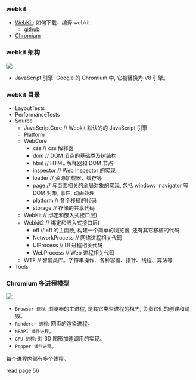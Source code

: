 <!--
abbrlink: opv4lnaq
-->

### webkit

* [WebKit](https://webkit.org/): 如何下载、编译 webkit
  * [github](https://github.com/WebKit/webkit)
* [Chromium](www.chromium.org)

### webkit 架构

![](http://with.muyunyun.cn/93c9dbe4d56eb2c5f3be2a14e265ca2b.jpg-muyy)

* JavaScript 引擎: Google 的 Chromium 中, 它被替换为 V8 引擎。

### webkit 目录

* LayoutTests
* PerformanceTests
* Source
  * JavaScriptCore // Webkit 默认的的 JavaScript 引擎
  * Platform
  * WebCore
    * css         // css 解释器
    * dom         // DOM 节点的基础类及树结构
    * html        // HTML 解释器和 DOM 节点
    * inspector   // Web Inspector 的实现
    * loader      // 资源加载器、缓存等
    * page        // 与页面相关的全局对象的实现, 包括 window、navigator 等 DOM 对象, 事件, 动画处理
    * platform    // 各个移植的代码
    * storage     // 存储的共享代码
  * WebKit        // 绑定和嵌入式接口层)
  * Webkit2       // 绑定和嵌入式接口层)
    * efl             // efl 的主函数, 构建一个简单的浏览器, 还有其它移植的代码
    * NetworkProcess  // 网络进程相关代码
    * UIProcess       // UI 进程相关代码
    * WebProcess      // Web 进程相关代码
  * WTF       // 智能类库。字符串操作、各种容器、指针、线程、算法等
* Tools

### Chromium 多进程模型

![](http://with.muyunyun.cn/af3e700cca1056b8796667751e27e7ec.jpg-muyy)

* `Browser 进程`: 浏览器的主进程, 是其它类型进程的祖先, 负责它们的创建和销毁。
* `Renderer 进程`: 网页的渲染进程。
* `NPAPI 插件进程`。
* `GPU 进程`: 对 3D 图形加速调用的实现。
* `Pepper 插件进程`。

每个进程内部有多个线程。

read page 56